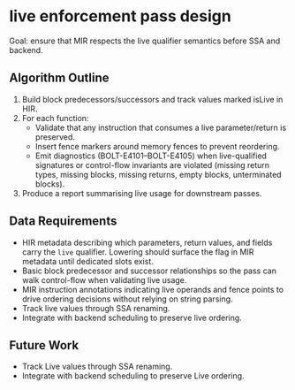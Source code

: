 # live enforcement pass design

Goal: ensure that MIR respects the live qualifier semantics before SSA and backend.

## Algorithm Outline
1. Build block predecessors/successors and track values marked isLive in HIR.
2. For each function:
   - Validate that any instruction that consumes a live parameter/return is preserved.
   - Insert fence markers around memory fences to prevent reordering.
   - Emit diagnostics (BOLT-E4101–BOLT-E4105) when live-qualified signatures or control-flow invariants are violated (missing return types, missing blocks, missing returns, empty blocks, unterminated blocks).
3. Produce a report summarising live usage for downstream passes.

## Data Requirements
- HIR metadata describing which parameters, return values, and fields carry the `live` qualifier. Lowering should surface the flag in MIR metadata until dedicated slots exist.
- Basic block predecessor and successor relationships so the pass can walk control-flow when validating live usage.
- MIR instruction annotations indicating live operands and fence points to drive ordering decisions without relying on string parsing.
- Track live values through SSA renaming.
- Integrate with backend scheduling to preserve live ordering.
## Future Work
- Track Live values through SSA renaming.
- Integrate with backend scheduling to preserve Live ordering.
